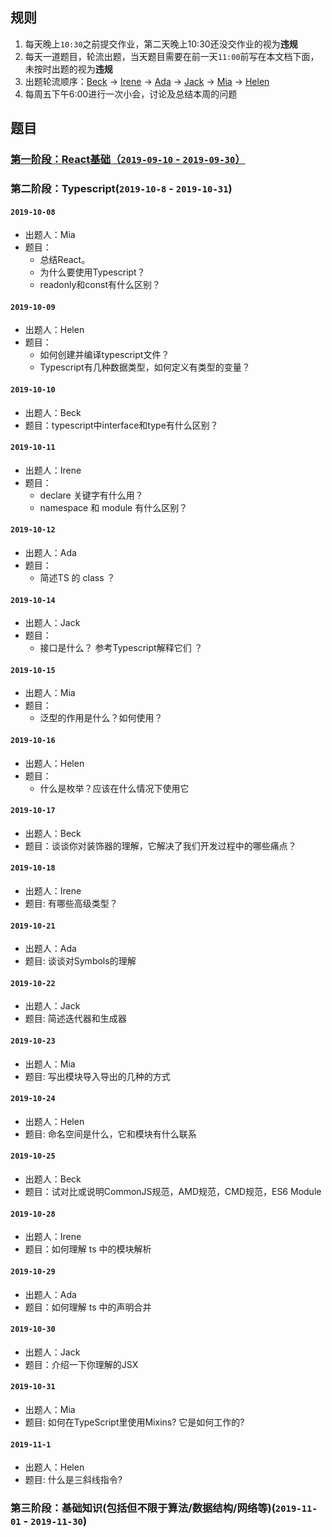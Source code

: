 ## 规则
1. 每天晚上`10:30`之前提交作业，第二天晚上10:30还没交作业的视为**违规**
2. 每天一道题目，轮流出题，当天题目需要在前一天`11:00`前写在本文档下面，未按时出题的视为**违规**
3. 出题轮流顺序：[Beck](https://github.com/Enginebeck) -> [Irene](https://github.com/Irenedan) -> [Ada](https://github.com/AdaWhere) -> [Jack](https://github.com/jacygogogo) -> [Mia](https://github.com/miaZhang22) -> [Helen](https://github.com/be-awake)
4. 每周五下午6:00进行一次小会，讨论及总结本周的问题

## 题目
### [第一阶段：React基础（`2019-09-10` - `2019-09-30`）](./stage1-react.md)

### 第二阶段：Typescript(`2019-10-8` - `2019-10-31`)
#### `2019-10-08`
-   出题人：Mia
-   题目：
    -   总结React。
    -   为什么要使用Typescript？
    -   readonly和const有什么区别？

#### `2019-10-09`
-   出题人：Helen
-   题目：
    -   如何创建并编译typescript文件？
    -   Typescript有几种数据类型，如何定义有类型的变量？

#### `2019-10-10`
-   出题人：Beck
-   题目：typescript中interface和type有什么区别？

#### `2019-10-11`
-   出题人：Irene
-   题目：
    - declare 关键字有什么用？
    - namespace 和 module 有什么区别？

#### `2019-10-12`
-   出题人：Ada
-   题目：
    - 简述TS 的 class ？

#### `2019-10-14`
-   出题人：Jack
-   题目：
    - 接口是什么？ 参考Typescript解释它们 ？

#### `2019-10-15`
-   出题人：Mia
-   题目：
    - 泛型的作用是什么？如何使用？

#### `2019-10-16`
-   出题人：Helen
-   题目：
    - 什么是枚举？应该在什么情况下使用它

#### `2019-10-17`
-   出题人：Beck
-   题目：谈谈你对装饰器的理解，它解决了我们开发过程中的哪些痛点？

#### `2019-10-18`
-   出题人：Irene
-   题目: 有哪些高级类型？

#### `2019-10-21`
-   出题人：Ada
-   题目: 谈谈对Symbols的理解

#### `2019-10-22`
-   出题人：Jack
-   题目: 简述迭代器和生成器

#### `2019-10-23`
-   出题人：Mia
-   题目: 写出模块导入导出的几种的方式

#### `2019-10-24`
-   出题人：Helen
-   题目: 命名空间是什么，它和模块有什么联系

#### `2019-10-25`
-   出题人：Beck
-   题目：试对比或说明CommonJS规范，AMD规范，CMD规范，ES6 Module

#### `2019-10-28`
-   出题人：Irene
-   题目：如何理解 ts 中的模块解析

#### `2019-10-29`
-   出题人：Ada
-   题目：如何理解 ts 中的声明合并

#### `2019-10-30`
-   出题人：Jack
-   题目：介绍一下你理解的JSX

#### `2019-10-31`
-   出题人：Mia
-   题目: 如何在TypeScript里使用Mixins? 它是如何工作的?

#### `2019-11-1`
-   出题人：Helen
-   题目: 什么是三斜线指令?

### 第三阶段：基础知识(包括但不限于算法/数据结构/网络等)(`2019-11-01` - `2019-11-30`)

